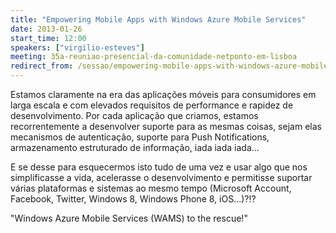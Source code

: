```yaml
---
title: "Empowering Mobile Apps with Windows Azure Mobile Services"
date: 2013-01-26
start_time: 12:00
speakers: ["virgilio-esteves"]
meeting: 35a-reuniao-presencial-da-comunidade-netponto-em-lisboa
redirect_from: /sessao/empowering-mobile-apps-with-windows-azure-mobile-services/
---
```


Estamos claramente na era das aplicações móveis para consumidores em larga escala e com elevados requisitos de performance e rapidez de desenvolvimento. Por cada aplicação que criamos, estamos recorrentemente a desenvolver suporte para as mesmas coisas, sejam elas mecanismos de autenticação, suporte para Push Notifications, armazenamento estruturado de informação, iada iada iada...

E se desse para esquecermos isto tudo de uma vez e usar algo que nos simplificasse a vida, acelerasse o desenvolvimento e permitisse suportar várias plataformas e sistemas ao mesmo tempo (Microsoft Account, Facebook, Twitter, Windows 8, Windows Phone 8, iOS...)?!?

"Windows Azure Mobile Services (WAMS) to the rescue!"
